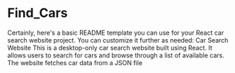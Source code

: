 # Find_Cars
 Certainly, here's a basic README template you can use for your React car search website project. You can customize it further as needed:  Car Search Website This is a desktop-only car search website built using React. It allows users to search for cars and browse through a list of available cars. The website fetches car data from a JSON file 
